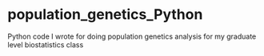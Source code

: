 # population_genetics_Python
Python code I wrote for doing population genetics analysis for my graduate level biostatistics class
